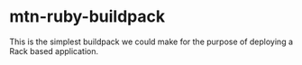 # mtn-ruby-buildpack

This is the simplest buildpack we could make for the purpose of deploying a Rack based application.
